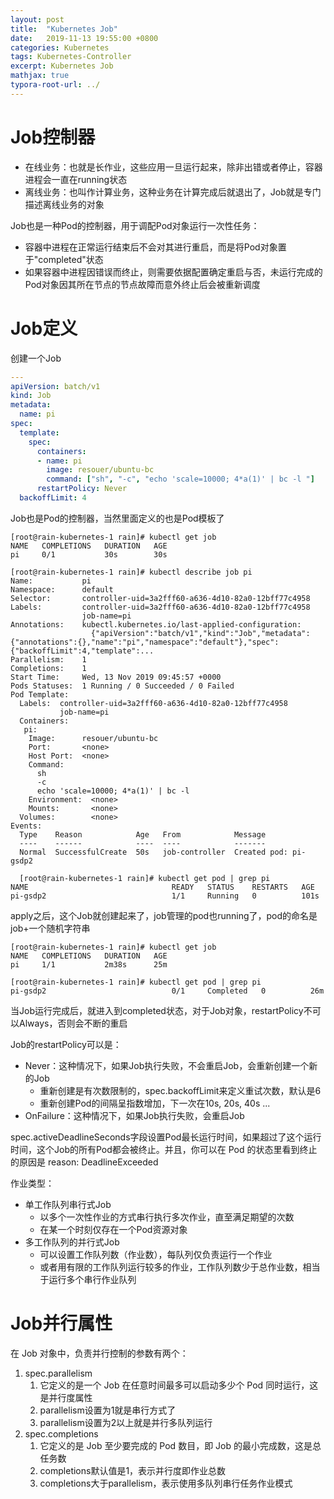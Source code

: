 ```yaml
---
layout: post
title:  "Kubernetes Job"
date:   2019-11-13 19:55:00 +0800
categories: Kubernetes
tags: Kubernetes-Controller
excerpt: Kubernetes Job
mathjax: true
typora-root-url: ../
---
```


# Job控制器

* 在线业务：也就是长作业，这些应用一旦运行起来，除非出错或者停止，容器进程会一直在running状态
* 离线业务：也叫作计算业务，这种业务在计算完成后就退出了，Job就是专门描述离线业务的对象

Job也是一种Pod的控制器，用于调配Pod对象运行一次性任务：

* 容器中进程在正常运行结束后不会对其进行重启，而是将Pod对象置于"completed"状态
* 如果容器中进程因错误而终止，则需要依据配置确定重启与否，未运行完成的Pod对象因其所在节点的节点故障而意外终止后会被重新调度

# Job定义

创建一个Job

```yaml
---
apiVersion: batch/v1
kind: Job
metadata:
  name: pi
spec:
  template:
    spec:
      containers:
      - name: pi
        image: resouer/ubuntu-bc
        command: ["sh", "-c", "echo 'scale=10000; 4*a(1)' | bc -l "]
      restartPolicy: Never
  backoffLimit: 4
```

Job也是Pod的控制器，当然里面定义的也是Pod模板了

```shell
[root@rain-kubernetes-1 rain]# kubectl get job
NAME   COMPLETIONS   DURATION   AGE
pi     0/1           30s        30s

[root@rain-kubernetes-1 rain]# kubectl describe job pi
Name:           pi
Namespace:      default
Selector:       controller-uid=3a2fff60-a636-4d10-82a0-12bff77c4958
Labels:         controller-uid=3a2fff60-a636-4d10-82a0-12bff77c4958
                job-name=pi
Annotations:    kubectl.kubernetes.io/last-applied-configuration:
                  {"apiVersion":"batch/v1","kind":"Job","metadata":{"annotations":{},"name":"pi","namespace":"default"},"spec":{"backoffLimit":4,"template":...
Parallelism:    1
Completions:    1
Start Time:     Wed, 13 Nov 2019 09:45:57 +0000
Pods Statuses:  1 Running / 0 Succeeded / 0 Failed
Pod Template:
  Labels:  controller-uid=3a2fff60-a636-4d10-82a0-12bff77c4958
           job-name=pi
  Containers:
   pi:
    Image:      resouer/ubuntu-bc
    Port:       <none>
    Host Port:  <none>
    Command:
      sh
      -c
      echo 'scale=10000; 4*a(1)' | bc -l
    Environment:  <none>
    Mounts:       <none>
  Volumes:        <none>
Events:
  Type    Reason            Age   From            Message
  ----    ------            ----  ----            -------
  Normal  SuccessfulCreate  50s   job-controller  Created pod: pi-gsdp2
  
  [root@rain-kubernetes-1 rain]# kubectl get pod | grep pi
NAME                                READY   STATUS    RESTARTS   AGE
pi-gsdp2                            1/1     Running   0          101s
```

apply之后，这个Job就创建起来了，job管理的pod也running了，pod的命名是job+一个随机字符串

```shell
[root@rain-kubernetes-1 rain]# kubectl get job
NAME   COMPLETIONS   DURATION   AGE
pi     1/1           2m38s      25m

[root@rain-kubernetes-1 rain]# kubectl get pod | grep pi
pi-gsdp2                            0/1     Completed   0          26m
```

当Job运行完成后，就进入到completed状态，对于Job对象，restartPolicy不可以Always，否则会不断的重启

Job的restartPolicy可以是：

* Never：这种情况下，如果Job执行失败，不会重启Job，会重新创建一个新的Job
  * 重新创建是有次数限制的，spec.backoffLimit来定义重试次数，默认是6
  * 重新创建Pod的间隔呈指数增加，下一次在10s, 20s, 40s ...
* OnFailure：这种情况下，如果Job执行失败，会重启Job

spec.activeDeadlineSeconds字段设置Pod最长运行时间，如果超过了这个运行时间，这个Job的所有Pod都会被终止。并且，你可以在 Pod 的状态里看到终止的原因是 reason: DeadlineExceeded

作业类型：

* 单工作队列串行式Job
  * 以多个一次性作业的方式串行执行多次作业，直至满足期望的次数
  * 在某一个时刻仅存在一个Pod资源对象
* 多工作队列的并行式Job
  * 可以设置工作队列数（作业数），每队列仅负责运行一个作业
  * 或者用有限的工作队列运行较多的作业，工作队列数少于总作业数，相当于运行多个串行作业队列

# Job并行属性

在 Job 对象中，负责并行控制的参数有两个：

1. spec.parallelism
   1. 它定义的是一个 Job 在任意时间最多可以启动多少个 Pod 同时运行，这是并行度属性
   2. parallelism设置为1就是串行方式了
   3. parallelism设置为2以上就是并行多队列运行
2. spec.completions
   1. 它定义的是 Job 至少要完成的 Pod 数目，即 Job 的最小完成数，这是总任务数
   2. completions默认值是1，表示并行度即作业总数
   3. completions大于parallelism，表示使用多队列串行任务作业模式

